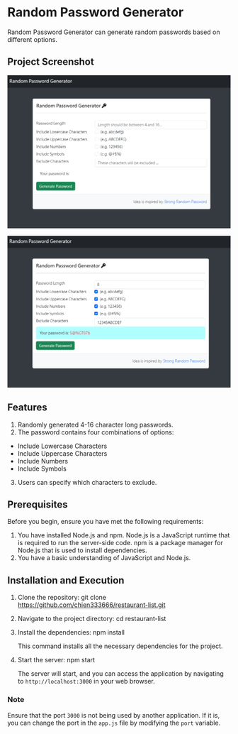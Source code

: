 # Random Password Generator
Random Password Generator can generate random passwords based on different options.

## Project Screenshot

![image](https://github.com/chien333666/password-generator/blob/main/public/img/screenshot1.png)

![image](https://github.com/chien333666/password-generator/blob/main/public/img/screenshot2.png)

## Features
1. Randomly generated 4-16 character long passwords.
2. The password contains four combinations of options:
  - Include Lowercase Characters
  - Include Uppercase Characters
  - Include Numbers
  - Include Symbols
3. Users can specify which characters to exclude.

## Prerequisites

Before you begin, ensure you have met the following requirements:

1. You have installed Node.js and npm. Node.js is a JavaScript runtime that is required to run the server-side code. npm is a package manager for Node.js that is used to install dependencies.
2. You have a basic understanding of JavaScript and Node.js.

## Installation and Execution

1. Clone the repository:
git clone https://github.com/chien333666/restaurant-list.git

2. Navigate to the project directory:
cd restaurant-list

3. Install the dependencies:
npm install

   This command installs all the necessary dependencies for the project.

4. Start the server:
npm start

   The server will start, and you can access the application by navigating to `http://localhost:3000` in your web browser.

### Note

Ensure that the port `3000` is not being used by another application. If it is, you can change the port in the `app.js` file by modifying the `port` variable.